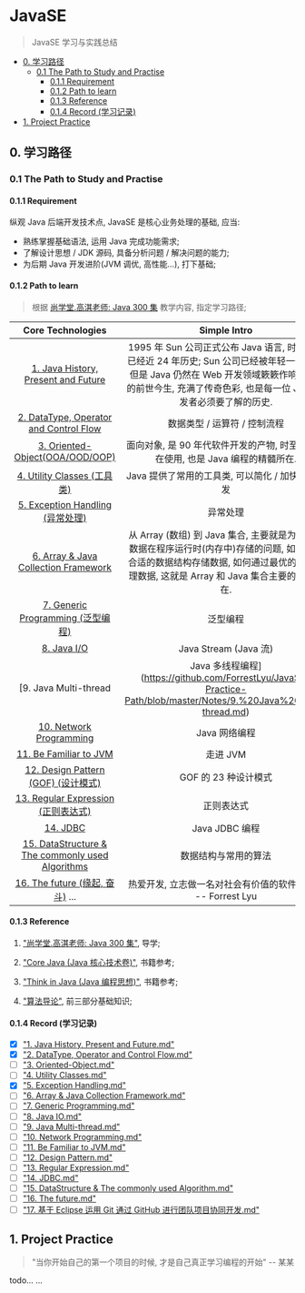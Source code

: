 # JavaSE 
> JavaSE 学习与实践总结

<!-- MarkdownTOC -->

- [0. 学习路径](#0-%E5%AD%A6%E4%B9%A0%E8%B7%AF%E5%BE%84)
    - [0.1 The Path to Study and Practise](#01-the-path-to-study-and-practise)
        - [0.1.1 Requirement](#011-requirement)
        - [0.1.2 Path to learn](#012-path-to-learn)
        - [0.1.3 Reference](#013-reference)
        - [0.1.4 Record \(学习记录\)](#014-record-%E5%AD%A6%E4%B9%A0%E8%AE%B0%E5%BD%95)
- [1. Project Practice](#1-project-practice)

<!-- /MarkdownTOC -->


<a name="0-%E5%AD%A6%E4%B9%A0%E8%B7%AF%E5%BE%84"></a>
## 0. 学习路径

<a name="01-the-path-to-study-and-practise"></a>
### 0.1 The Path to Study and Practise

<a name="011-requirement"></a>
#### 0.1.1 Requirement

纵观 Java 后端开发技术点, JavaSE 是核心业务处理的基础, 应当:  

- 熟练掌握基础语法, 运用 Java 完成功能需求;  
- 了解设计思想 / JDK 源码, 具备分析问题 / 解决问题的能力;
- 为后期 Java 开发进阶(JVM 调优, 高性能...), 打下基础;  

<a name="012-path-to-learn"></a>
#### 0.1.2 Path to learn
> 根据 [尚学堂.高淇老师: Java 300 集]() 教学内容, 指定学习路径;

|                                                                                       Core Technologies                                                                                        |                                                              Simple Intro                                                              |
|:----------------------------------------------------------------------------------------------------------------------------------------------------------------------------------------------:|:--------------------------------------------------------------------------------------------------------------------------------------:|
|                 [1. Java History, Present and Future](https://github.com/ForrestLyu/JavaSE-Practice-Path/blob/master/Notes/1.%20Java%20History%2C%20Present%20and%20Future.md)                 |   1995 年 Sun 公司正式公布 Java 语言, 时至今日已经近 24 年历史; Sun 公司已经被年轻一代遗忘, 但是 Java 仍然在 Web 开发领域簌簌作响; Java 的前世今生, 充满了传奇色彩, 也是每一位 Java 开发者必须要了解的历史.   |
|              [2. DataType, Operator and Control Flow](https://github.com/ForrestLyu/JavaSE-Practice-Path/blob/master/Notes/2.%20DataType%2C%20Operator%20and%20Control%20Flow.md)              |                                                           数据类型 / 运算符 / 控制流程                                                            |
|                                [3. Oriented-Object(OOA/OOD/OOP)](https://github.com/ForrestLyu/JavaSE-Practice-Path/blob/master/Notes/3.%20Oriented-Object.md)                                 |                                            面向对象, 是 90 年代软件开发的产物, 时至今日仍在使用, 也是 Java 编程的精髓所在.                                            |
|                                   [4. Utility Classes (工具类)](https://github.com/ForrestLyu/JavaSE-Practice-Path/blob/master/Notes/4.%20Utility%20Classes.md)                                   |                                                     Java 提供了常用的工具类, 可以简化 / 加快日常开发                                                      |
|                               [5. Exception Handling (异常处理)](https://github.com/ForrestLyu/JavaSE-Practice-Path/blob/master/Notes/5.%20Exception%20Handling.md)                                |                                                                  异常处理                                                                  |
|                [6. Array & Java Collection Framework](https://github.com/ForrestLyu/JavaSE-Practice-Path/blob/master/Notes/6.%20Array%20%26%20Java%20Collection%20Framework.md)                |            从 Array (数组) 到 Java 集合, 主要就是为了解决数据在程序运行时(内存中)存储的问题, 如何用最合适的数据结构存储数据, 如何通过最优的算法处理数据, 这就是 Array 和 Java 集合主要的目的所在.             |
|                              [7. Generic Programming (泛型编程)](https://github.com/ForrestLyu/JavaSE-Practice-Path/blob/master/Notes/7.%20Generic%20Programming.md)                               |                                                                  泛型编程                                                                  |
|                                             [8. Java I/O](https://github.com/ForrestLyu/JavaSE-Practice-Path/blob/master/Notes/8.%20Java%20IO.md)                                              |                                                          Java Stream (Java 流)                                                          |
|                                                                                     [9. Java Multi-thread                                                                                      |             Java 多线程编程](https://github.com/ForrestLyu/JavaSE-Practice-Path/blob/master/Notes/9.%20Java%20Multi-thread.md)              |
|                                 [10. Network Programming](https://github.com/ForrestLyu/JavaSE-Practice-Path/blob/master/Notes/10.%20Network%20Programming.md)                                 |                                                               Java 网络编程                                                                |
|                                [11. Be Familiar to JVM](https://github.com/ForrestLyu/JavaSE-Practice-Path/blob/master/Notes/11.%20Be%20Familiar%20to%20JVM.md)                                |                                                                 走进 JVM                                                                 |
|                               [12. Design Pattern (GOF) (设计模式)](https://github.com/ForrestLyu/JavaSE-Practice-Path/blob/master/Notes/12.%20Design%20Pattern.md)                                |                                                             GOF 的 23 种设计模式                                                             |
|                              [13. Regular Expression (正则表达式)](https://github.com/ForrestLyu/JavaSE-Practice-Path/blob/master/Notes/13.%20Regular%20Expression.md)                              |                                                                 正则表达式                                                                  |
|                                                 [14. JDBC](https://github.com/ForrestLyu/JavaSE-Practice-Path/blob/master/Notes/14.%20JDBC.md)                                                 |                                                              Java JDBC 编程                                                              |
|   [15. DataStructure & The commonly used Algorithms](https://github.com/ForrestLyu/JavaSE-Practice-Path/blob/master/Notes/15.%20DataStructure%20%26%20The%20commonly%20used%20Algorithms.md)   |                                                               数据结构与常用的算法                                                               |
|                                   [16. The future (缘起, 奋斗)](https://github.com/ForrestLyu/JavaSE-Practice-Path/blob/master/Notes/16.%20The%20future.md) ...                                    |                                                热爱开发, 立志做一名对社会有价值的软件工程师   -- Forrest Lyu                                                |

<a name="013-reference"></a>
#### 0.1.3 Reference

1. ["尚学堂.高淇老师: Java 300 集"](http://www.bjsxt.com/download.html), 导学;

2. ["Core Java (Java 核心技术卷)"](https://pan.baidu.com/s/1o7ZnJrO#list/path=%2F), 书籍参考;

3. ["Think in Java (Java 编程思想)"](https://pan.baidu.com/s/1o7ZnJrO#list/path=%2F), 书籍参考;

4. ["算法导论"](https://book.douban.com/subject/20432061/), 前三部分基础知识;

<a name="014-record-%E5%AD%A6%E4%B9%A0%E8%AE%B0%E5%BD%95"></a>
#### 0.1.4 Record (学习记录)

- [x] ["1. Java History, Present and Future.md"](https://github.com/ForrestLyu/JavaSE-Practice-Path/blob/master/Notes/1.%20Java%20History%2C%20Present%20and%20Future.md)
- [x] ["2. DataType, Operator and Control Flow.md"](https://github.com/ForrestLyu/JavaSE-Practice-Path/blob/master/Notes/2.%20DataType%2C%20Operator%20and%20Control%20Flow.md)
- [ ] ["3. Oriented-Object.md"](https://github.com/ForrestLyu/JavaSE-Practice-Path/blob/master/Notes/3.%20Oriented-Object.md)
- [ ] ["4. Utility Classes.md"](https://github.com/ForrestLyu/JavaSE-Practice-Path/blob/master/Notes/4.%20Utility%20Classes.md)
- [x] ["5. Exception Handling.md"](https://github.com/ForrestLyu/JavaSE-Practice-Path/blob/master/Notes/5.%20Exception%20Handling.md)
- [ ] ["6. Array & Java Collection Framework.md"](https://github.com/ForrestLyu/JavaSE-Practice-Path/blob/master/Notes/6.%20Array%20%26%20Java%20Collection%20Framework.md)
- [ ] ["7. Generic Programming.md"](https://github.com/ForrestLyu/JavaSE-Practice-Path/blob/master/Notes/7.%20Generic%20Programming.md)
- [ ] ["8. Java IO.md"](https://github.com/ForrestLyu/JavaSE-Practice-Path/blob/master/Notes/8.%20Java%20IO.md)
- [ ] ["9. Java Multi-thread.md"](https://github.com/ForrestLyu/JavaSE-Practice-Path/blob/master/Notes/9.%20Java%20Multi-thread.md)
- [ ] ["10. Network Programming.md"](https://github.com/ForrestLyu/JavaSE-Practice-Path/blob/master/Notes/10.%20Network%20Programming.md)
- [ ] ["11. Be Familiar to JVM.md"](https://github.com/ForrestLyu/JavaSE-Practice-Path/blob/master/Notes/11.%20Be%20Familiar%20to%20JVM.md)
- [ ] ["12. Design Pattern.md"](https://github.com/ForrestLyu/JavaSE-Practice-Path/blob/master/Notes/12.%20Design%20Pattern.md)
- [ ] ["13. Regular Expression.md"](https://github.com/ForrestLyu/JavaSE-Practice-Path/blob/master/Notes/13.%20Regular%20Expression.md)
- [ ] ["14. JDBC.md"](https://github.com/ForrestLyu/JavaSE-Practice-Path/blob/master/Notes/14.%20JDBC.md)
- [ ] ["15. DataStructure & The commonly used Algorithm.md"](https://github.com/ForrestLyu/JavaSE-Practice-Path/blob/master/Notes/15.%20DataStructure%20%26%20The%20commonly%20used%20Algorithms.md)
- [ ] ["16. The future.md"](https://github.com/ForrestLyu/JavaSE-Practice-Path/blob/master/Notes/16.%20The%20future.md)
- [ ] ["17. 基于 Eclipse 运用 Git 通过 GitHub 进行团队项目协同开发.md"](https://github.com/ForrestLyu/JavaSE-Practice-Path/blob/master/Notes/17.%20%E5%9F%BA%E4%BA%8E%20Eclipse%20%E8%BF%90%E7%94%A8%20Git%20%E9%80%9A%E8%BF%87%20GitHub%20%E8%BF%9B%E8%A1%8C%E5%9B%A2%E9%98%9F%E9%A1%B9%E7%9B%AE%E5%8D%8F%E5%90%8C%E5%BC%80%E5%8F%91.md)

<a name="1-project-practice"></a>
## 1. Project Practice
> "当你开始自己的第一个项目的时候, 才是自己真正学习编程的开始"  -- 某某

todo... ... 
